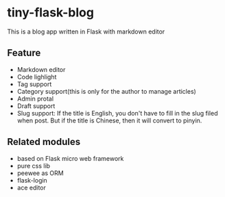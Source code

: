 # tiny-flask-blog
This is a blog app written in Flask with markdown editor

## Feature

* Markdown editor
* Code lighlight
* Tag support
* Category support(this is only for the author to manage articles)
* Admin protal
* Draft support
* Slug support: If the title is English, you don't have to fill in the slug filed when post. 
But if the title is Chinese, then it will convert to pinyin.

## Related modules

* based on Flask micro web framework
* pure css lib
* peewee as ORM
* flask-login
* ace editor
